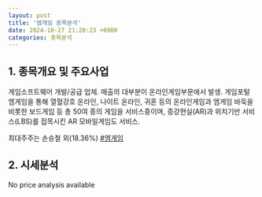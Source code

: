 ```yaml
---
layout: post
title: '엠게임 종목분석'
date: 2024-10-27 21:20:23 +0900
categories: 종목분석
---
```


## 1. 종목개요 및 주요사업

게임소프트웨어 개발/공급 업체. 매출의 대부분이 온라인게임부문에서 발생. 게임포털 엠게임을 통해 열혈강호 온라인, 나이트 온라인, 귀혼 등의 온라인게임과 엠게임 바둑을 비롯한 보드게임 등 총 50여 종의 게임을 서비스중이며, 증강현실(AR)과 위치기반 서비스(LBS)를 접목시킨 AR 모바일게임도 서비스.

최대주주는 손승철 외(18.36%)
[#엠게임](#)

## 2. 시세분석

No price analysis available
